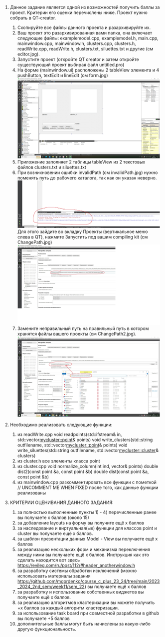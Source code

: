1. Данное задание является одной из возможностей получить баллы за проект. Критерии его оценки перечислены ниже. 
Проект нужно собрать в QT-creator.
    1) Скопируйте все файлы данного проекта и разархивируйте их.
    3) Ваш проект это разархивированная вами папка, она включает следующие файлы: examplemodel.cpp, examplemodel.h, main.cpp, mainwindow.cpp, mainwindow.h, clusters.cpp, clusters.h, readWrite.cpp, readWrite.h, clusters.txt, siluettes.txt и другие (см editor.jpg).
    4) Запустите проект (откройте QT creator и затем откройте существующий проект выбирая файл untitled.pro)
    5) На форме (mainwindow.ui) расположены 2 tableView элемента и 4 pushButton, textEdit и lineEdit (см form.jpg)
![form](https://github.com/marymex/projectTask/blob/master/form.jpg)
    6) Приложение заполняет 2 таблицы tableView из 2 текстовых файлов clusters.txt и siluettes.txt
    7) При возникновении ошибки invalidPath (см invalidPath.jpg) нужно поменять путь до рабочего каталога, так как он указан неверно. 
![invalidPath](https://github.com/marymex/projectTask/blob/master/invalidPath.jpg)
    Для этого зайдите во вкладку Проекты (вертикальное меню слева в QT), нажмите Запустить под вашим compiling kit (см ChangePath.jpg)
![changePath](https://github.com/marymex/projectTask/blob/master/changePath.jpg)
    8) Замените неправильный путь на правильный путь в котором хранятся файлы вашего проекты (см ChangePath2.jpg).
![changePath2](https://github.com/marymex/projectTask/blob/master/changePath2.jpg)
  
2. Необходимо реализовать следующие функции:
    1) из readWrite.cpp
     void readpoints(std::ifstream& in, std::vector<mycluster::point>& points)
     void write_clusters(std::string outfilename, std::vector<mycluster::point>& points)
     void write_siluettes(std::string outfilename, std::vector<mycluster::cluster>& clusters)
    2) из cluster.h
     все элементы класса point
    3) из cluster.cpp
     void normalize_column(int ind, vector<point>& points)
     double dist2(const point &a, const point &b)
     double dist(const point &a, const point &b)
    4) из mainwindow.cpp
     разкомментировать все функции с пометкой //  UNCOMMENT ME WHEN FIXED после того, как данные функции реализованы


3. КРИТЕРИИ ОЦЕНИВАНИЯ ДАННОГО ЗАДАНИЯ:

    1) за полностью выполненные пункты 1) - 4) перечисленные ранее вы получаете x баллов (около 15)
    2) за добавление layouts на форму вы получите ещё x баллов
    4) за наследование и виртуальная(ые) функции для классов point и cluster вы получаете ещё x баллов.
    5) за шаблон презентации данных Model - View вы получаете ещё x баллов
    6) за реализацию нескольких форм и механизма переключения между ними вы получаете ещё x баллов. Инструкция как это сделать находится вот здесь https://evileg.com/ru/post/112/#header_anotherwindow.h
    7) за разработку системы обработки исключений (можно использовать материалы задания https://github.com/mgordenko/course_c_plus_23_24/tree/main/2023_2024_2nd_sem/week11/sem_22) вы получаете ещё x баллов
    8) за разработку и использование собственных виджетов вы получаете ещё x баллов.
    9) за реализацию алгоритмов кластеризации вы можете получить +x баллов за каждый алгоритм кластеризации.
    10) за использование task board при совместной разработки в github вы получаете +5 баллов
    11) дополнительные баллы могут быть начислены за какую-либо другую функциональность. 


